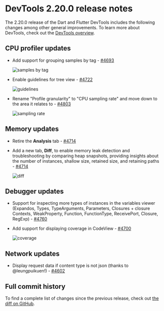 # DevTools 2.20.0 release notes

The 2.20.0 release of the Dart and Flutter DevTools
includes the following changes among other general improvements.
To learn more about DevTools, check out the
[DevTools overview](https://docs.flutter.dev/tools/devtools/overview).

## CPU profiler updates

* Add support for grouping samples by tag -
  [#4693](https://github.com/flutter/devtools/pull/4693)

  ![samples by tag]({{site.url}}/tools/devtools/release-notes/images-2.20.0/4693.png "samples by tag")

* Enable guidelines for tree view -
  [#4722](https://github.com/flutter/devtools/pull/4722)

  ![guidelines]({{site.url}}/tools/devtools/release-notes/images-2.20.0/4722.png "guidelines")

* Rename "Profile granularity" to "CPU sampling rate"
  and move down to the area it relates to -
  [#4803](https://github.com/flutter/devtools/pull/4722)

  ![sampling rate]({{site.url}}/tools/devtools/release-notes/images-2.20.0/4803.png "sampling rate")


## Memory updates

* Retire the **Analysis** tab -
  [#4714](https://github.com/flutter/devtools/pull/4714)

* Add a new tab, **Diff**, to enable memory leak detection
  and troubleshooting by comparing heap snapshots,
  providing insights about the number of instances,
  shallow size, retained size, and retaining paths -
  [#4714](https://github.com/flutter/devtools/pull/4714)

  ![diff]({{site.url}}/tools/devtools/release-notes/images-2.20.0/4714.png "Diff in Memory tab")

## Debugger updates

* Support for inspecting more types of instances in the variables viewer
  (Expandos, Types, TypeArguments, Parameters, Closures + closure Contexts, 
  WeakProperty, Function, FunctionType, ReceivePort, Closure, RegExp) -
  [#4760](https://github.com/flutter/devtools/pull/4760)

* Add support for displaying coverage in CodeView -
  [#4700](https://github.com/flutter/devtools/pull/4700)

  ![coverage]({{site.url}}/tools/devtools/release-notes/images-2.20.0/4700.png "coverage in CodeView")

## Network updates

* Display request data if content type is not json
  (thanks to @leungpuikuen!) -
  [#4602](https://github.com/flutter/devtools/pull/4602)

## Full commit history

To find a complete list of changes since the previous release,
check out
[the diff on GitHub](https://github.com/flutter/devtools/compare/v2.19.0...v2.20.0).
